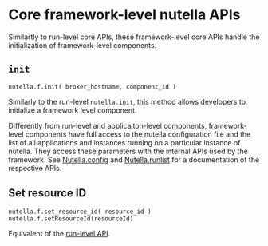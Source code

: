 # Core framework-level nutella APIs
Similartly to run-level core APIs, these framework-level core APIs handle the initialization of framework-level components.

## `init`
```
nutella.f.init( broker_hostname, component_id )
```
Similarly to the run-level `nutella.init`, this method allows developers to initialize a framework level component. 

Differently from run-level and applicaiton-level components, framework-level components have full access to the nutella configuration file and the list of all applications and instances running on a particular instance of nutella. They access these parameters with the internal APIs used by the framework. See [Nutella.config](https://github.com/nutella-framework/nutella_framework/blob/master/lib/config/config.rb) and [Nutella.runlist](https://github.com/nutella-framework/nutella_framework/blob/master/lib/config/runlist.rb) for a documentation of the respective APIs.

## Set resource ID

```
nutella.f.set_resource_id( resource_id )
nutella.f.setResourceId(resourceId)
```
Equivalent of the [run-level API](core.md).

